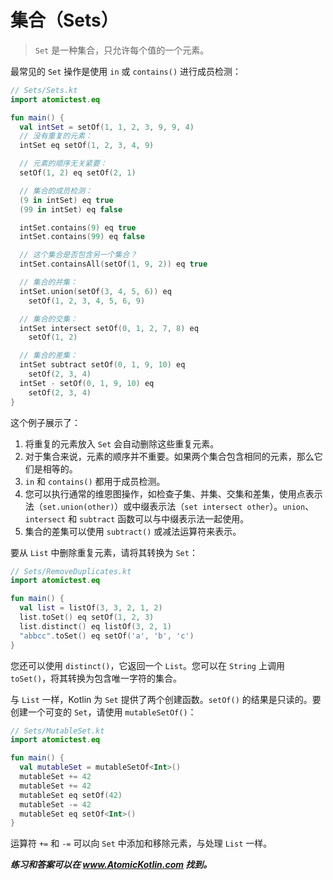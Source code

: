 # 集合（Sets）

> `Set` 是一种集合，只允许每个值的一个元素。

最常见的 `Set` 操作是使用 `in` 或 `contains()` 进行成员检测：

```kotlin
// Sets/Sets.kt
import atomictest.eq

fun main() {
  val intSet = setOf(1, 1, 2, 3, 9, 9, 4)
  // 没有重复的元素：
  intSet eq setOf(1, 2, 3, 4, 9)

  // 元素的顺序无关紧要：
  setOf(1, 2) eq setOf(2, 1)

  // 集合的成员检测：
  (9 in intSet) eq true
  (99 in intSet) eq false

  intSet.contains(9) eq true
  intSet.contains(99) eq false

  // 这个集合是否包含另一个集合？
  intSet.containsAll(setOf(1, 9, 2)) eq true

  // 集合的并集：
  intSet.union(setOf(3, 4, 5, 6)) eq
    setOf(1, 2, 3, 4, 5, 6, 9)

  // 集合的交集：
  intSet intersect setOf(0, 1, 2, 7, 8) eq
    setOf(1, 2)

  // 集合的差集：
  intSet subtract setOf(0, 1, 9, 10) eq
    setOf(2, 3, 4)
  intSet - setOf(0, 1, 9, 10) eq
    setOf(2, 3, 4)
}
```

这个例子展示了：

1. 将重复的元素放入 `Set` 会自动删除这些重复元素。
2. 对于集合来说，元素的顺序并不重要。如果两个集合包含相同的元素，那么它们是相等的。
3. `in` 和 `contains()` 都用于成员检测。
4. 您可以执行通常的维恩图操作，如检查子集、并集、交集和差集，使用点表示法（`set.union(other)`）或中缀表示法（`set intersect other`）。`union`、`intersect` 和 `subtract` 函数可以与中缀表示法一起使用。
5. 集合的差集可以使用 `subtract()` 或减法运算符来表示。

要从 `List` 中删除重复元素，请将其转换为 `Set`：

```kotlin
// Sets/RemoveDuplicates.kt
import atomictest.eq

fun main() {
  val list = listOf(3, 3, 2, 1, 2)
  list.toSet() eq setOf(1, 2, 3)
  list.distinct() eq listOf(3, 2, 1)
  "abbcc".toSet() eq setOf('a', 'b', 'c')
}
```

您还可以使用 `distinct()`，它返回一个 `List`。您可以在 `String` 上调用 `toSet()`，将其转换为包含唯一字符的集合。

与 `List` 一样，Kotlin 为 `Set` 提供了两个创建函数。`setOf()` 的结果是只读的。要创建一个可变的 `Set`，请使用 `mutableSetOf()`：

```kotlin
// Sets/MutableSet.kt
import atomictest.eq

fun main() {
  val mutableSet = mutableSetOf<Int>()
  mutableSet += 42
  mutableSet += 42
  mutableSet eq setOf(42)
  mutableSet -= 42
  mutableSet eq setOf<Int>()
}
```

运算符 `+=` 和 `-=` 可以向 `Set` 中添加和移除元素，与处理 `List` 一样。

***练习和答案可以在 www.AtomicKotlin.com 找到。***